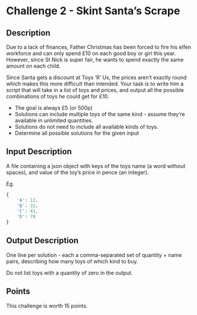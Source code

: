 # Challenge 2 - Skint Santa’s Scrape

## Description
Due to a lack of finances, Father Christmas has been forced to fire his elfen workforce and can only spend £10 on each good boy or girl this year. However, since St Nick is super fair, he wants to spend exactly the same amount on each child.

Since Santa gets a discount at Toys ‘R’ Us, the prices aren’t exactly round which makes this more difficult than intended. Your task is to write him a script that will take in a list of toys and prices, and output all the possible combinations of toys he could get for £10.

* The goal is always £5 (or 500p)
* Solutions can include multiple toys of the same kind - assume they’re available in unlimited quantities.
* Solutions do not need to include all available kinds of toys.
* Determine all possible solutions for the given input

## Input Description
A file containing a json object with keys of the toys name (a word without spaces), and value of the toy’s price in pence (an integer).

Eg.
```js
{
    'A': 12,
    'B': 32,
    'C': 41,
    'D': 78
}
```

## Output Description
One line per solution - each a comma-separated set of quantity + name pairs, describing how many toys of which kind to buy.

Do not list toys with a quantity of zero in the output.

## Points
This challenge is worth 15 points.